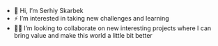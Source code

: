 - 👋 Hi, I’m Serhiy Skarbek
- ⚡️ I’m interested in taking new challenges and learning 
- 🥷🏼 I’m looking to collaborate on new interesting projects where I can bring value and make this world a little bit better


<!---
SerhiySk/SerhiySk is a ✨ special ✨ repository because its `README.md` (this file) appears on your GitHub profile.
You can click the Preview link to take a look at your changes.
--->
